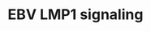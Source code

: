 ---
annotations:
- type: Pathway Ontology
  value: Epstein-Barr virus infection pathway
authors:
- MaintBot
- Christine Chichester
description: based on science-slides...
last-edited: 2013-07-08
organisms:
- Rattus norvegicus
redirect_from:
- /index.php/Pathway:WP1278
- /instance/WP1278
schema-jsonld:
- '@context': https://schema.org/
  '@id': https://wikipathways.github.io/pathways/WP1278.html
  '@type': Dataset
  creator:
    '@type': Organization
    name: WikiPathways
  description: based on science-slides...
  keywords:
  - NP_001100528.1
  - Rela
  - Ifnb1
  - TRAF1
  - Chuk
  - Pdlim7
  - Tradd
  - NP_001101224.1
  - SFC complex
  - Nfkb2
  - Ikbkb
  - NP_001101390.1
  - Tnf
  - IL8
  - Mapk1
  - Ccl5
  - Hsp90aa1
  - Ikbkg
  - Irak1_predicted
  - NP_001101771.1
  - Mapk8
  - NP_001101058.1
  - Ccl20
  - I-Kappa-B
  - Nfkb1
  license: CC0
  name: EBV LMP1 signaling
seo: CreativeWork
title: EBV LMP1 signaling
wpid: WP1278
---